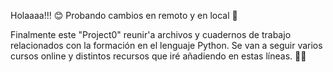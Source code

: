 Holaaaa!!! 😊
Probando cambios en remoto y en local 📙

Finalmente este "Project0" reunir'a archivos y cuadernos de trabajo relacionados con la formación en el lenguaje Python.
Se van a seguir varios cursos online y distintos recursos que iré añadiendo en estas líneas. 💪🏻
